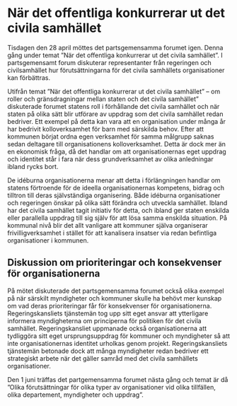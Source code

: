# När det offentliga konkurrerar ut det civila samhället

Tisdagen den 28 april möttes det partsgemensamma forumet igen. Denna gång under temat ”När det offentliga konkurrerar ut det civila samhället”. I partsgemensamt forum diskuterar representanter från regeringen och civilsamhället hur förutsättningarna för det civila samhällets organisationer kan förbättras.

Utifrån temat ”När det offentliga konkurrerar ut det civila samhället” – om roller och gränsdragningar mellan staten och det civila samhället” diskuterade forumet statens roll i förhållande det civila samhället och när staten på olika sätt blir utförare av uppdrag som det civila samhället redan bedriver. Ett exempel på detta kan vara att en organisation under många år har bedrivit kolloverksamhet för barn med särskilda behov. Efter att kommunen börjat ordna egen verksamhet för samma målgrupp saknas sedan deltagare till organisationens kolloverksamhet. Detta är dock mer än en ekonomisk fråga, då det handlar om att organisationernas eget uppdrag och identitet står i fara när dess grundverksamhet av olika anledningar ibland rycks bort.

De idéburna organisationerna menar att detta i förlängningen handlar om statens förtroende för de ideella organisationernas kompetens, bidrag och tilltron till deras självständiga organisering. Både idéburna organisationer och regeringen önskar på olika sätt förändra och utveckla samhället. Ibland har det civila samhället tagit initiativ för detta, och ibland ger staten enskilda eller parallella uppdrag till sig själv för att lösa samma enskilda situation. På kommunal nivå blir det allt vanligare att kommuner själva organiserar frivilligverksamhet i stället för att kanalisera insatser via redan befintliga organisationer i kommunen.

## Diskussion om prioriteringar och konsekvenser för organisationerna

På mötet diskuterade det partsgemensamma forumet också olika exempel på när särskilt myndigheter och kommuner skulle ha behövt mer kunskap om vad deras prioriteringar får för konsekvenser för organisationerna. Regeringskansliets tjänstemän tog upp sitt eget ansvar att ytterligare informera myndigheterna om principerna för politiken för det civila samhället. Regeringskansliet uppmanade också organisationerna att tydliggöra sitt eget ursprungsuppdrag för kommuner och myndigheter så att inte organisationernas identitet urholkas genom projekt. Regeringskansliets tjänstemän betonade dock att många myndigheter redan bedriver ett strategiskt arbete när det gäller samråd med det civila samhällets organisationer.

Den 1 juni träffas det partgemensamma forumet nästa gång och temat är då ”Olika förutsättningar för olika typer av organisationer vid olika tillfällen, olika departement, myndigheter och uppdrag”.
